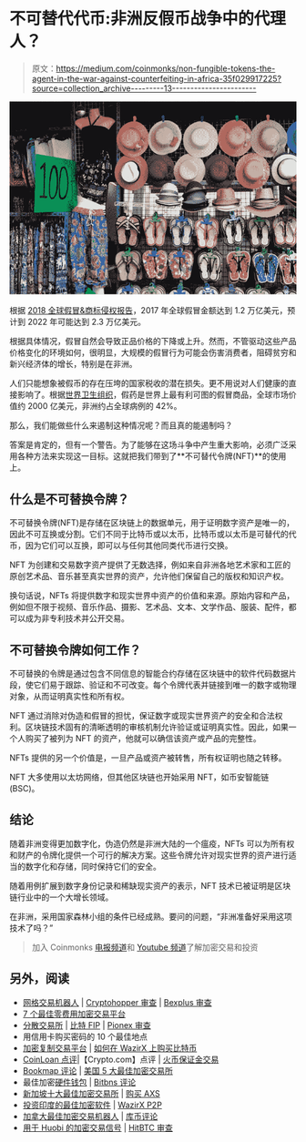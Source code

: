 # 不可替代代币:非洲反假币战争中的代理人？

> 原文：<https://medium.com/coinmonks/non-fungible-tokens-the-agent-in-the-war-against-counterfeiting-in-africa-35f029917225?source=collection_archive---------13----------------------->

![](img/e10b606d243f3d67eb16916d86f277cd.png)

根据 [2018 全球假冒&商标侵权报告](https://allafrica.com/stories/201912120270.html)，2017 年全球假冒金额达到 1.2 万亿美元，预计到 2022 年可能达到 2.3 万亿美元。

根据具体情况，假冒自然会导致正品价格的下降或上升。然而，不管驱动这些产品价格变化的环境如何，很明显，大规模的假冒行为可能会伤害消费者，阻碍贫穷和新兴经济体的增长，特别是在非洲。

人们只能想象被假币的存在压垮的国家税收的潜在损失。更不用说对人们健康的直接影响了。根据[世界卫生组织](https://www.pharmaceutical-technology.com/features/counterfeit-drugs-africa/)，假药是世界上最有利可图的假冒商品，全球市场价值约 2000 亿美元，非洲约占全球病例的 42%。

那么，我们能做些什么来遏制这种情况呢？而且真的能遏制吗？

答案是肯定的，但有一个警告。为了能够在这场斗争中产生重大影响，必须广泛采用各种方法来实现这一目标。这就把我们带到了**不可替代令牌(NFT)**的使用上。

## **什么是不可替换令牌？**

不可替换令牌(NFT)是存储在区块链上的数据单元，用于证明数字资产是唯一的，因此不可互换或分割。它们不同于比特币或以太币，比特币或以太币是可替代的代币，因为它们可以互换，即可以与任何其他同类代币进行交换。

NFT 为创建和交易数字资产提供了无数选择，例如来自非洲各地艺术家和工匠的原创艺术品、音乐甚至真实世界的资产，允许他们保留自己的版权和知识产权。

换句话说，NFTs 将提供数字和现实世界中资产的价值和来源。原始内容和产品，例如但不限于视频、音乐作品、摄影、艺术品、文本、文学作品、服装、配件，都可以成为非专利技术并公开交易。

## **不可替换令牌如何工作？**

不可替换的令牌是通过包含不同信息的智能合约存储在区块链中的软件代码数据片段，使它们易于跟踪、验证和不可改变。每个令牌代表并链接到唯一的数字或物理对象，从而证明真实性和所有权。

NFT 通过消除对伪造和假冒的担忧，保证数字或现实世界资产的安全和合法权利。区块链技术固有的清晰透明的审核机制允许验证或证明真实性。因此，如果一个人购买了被列为 NFT 的资产，他就可以确信该资产或产品的完整性。

NFTs 提供的另一个价值是，一旦产品或资产被转售，所有权证明也随之转移。

NFT 大多使用以太坊网络，但其他区块链也开始采用 NFT，如币安智能链(BSC)。

## **结论**

随着非洲变得更加数字化，伪造仍然是非洲大陆的一个瘟疫，NFTs 可以为所有权和财产的令牌化提供一个可行的解决方案。这些令牌允许对现实世界的资产进行适当的数字化和存储，同时保持它们的安全。

随着用例扩展到数字身份记录和稀缺现实资产的表示，NFT 技术已被证明是区块链行业中的一个大增长领域。

在非洲，采用国家森林小组的条件已经成熟。要问的问题，“非洲准备好采用这项技术了吗？”

> 加入 Coinmonks [电报频道](https://t.me/coincodecap)和 [Youtube 频道](https://www.youtube.com/c/coinmonks/videos)了解加密交易和投资

## 另外，阅读

*   [网格交易机器人](https://blog.coincodecap.com/grid-trading) | [Cryptohopper 审查](/coinmonks/cryptohopper-review-a388ff5bae88) | [Bexplus 审查](https://blog.coincodecap.com/bexplus-review)
*   [7 个最佳零费用加密交易平台](https://blog.coincodecap.com/zero-fee-crypto-exchanges)
*   [分散交易所](https://blog.coincodecap.com/what-are-decentralized-exchanges) | [比特 FIP](https://blog.coincodecap.com/bitbns-fip) | [Pionex 审查](https://blog.coincodecap.com/pionex-review-exchange-with-crypto-trading-bot)
*   用信用卡购买密码的 10 个最佳地点
*   [加密复制交易平台](/coinmonks/top-10-crypto-copy-trading-platforms-for-beginners-d0c37c7d698c) | [如何在 WazirX 上购买比特币](/coinmonks/buy-bitcoin-on-wazirx-2d12b7989af1)
*   [CoinLoan 点评](https://blog.coincodecap.com/coinloan-review)|【Crypto.com】点评 | [火币保证金交易](/coinmonks/huobi-margin-trading-b3b06cdc1519)
*   [Bookmap 评论](https://blog.coincodecap.com/bookmap-review-2021-best-trading-software) | [美国 5 大最佳加密交易所](https://blog.coincodecap.com/crypto-exchange-usa)
*   最佳加密[硬件钱包](/coinmonks/hardware-wallets-dfa1211730c6) | [Bitbns 评论](/coinmonks/bitbns-review-38256a07e161)
*   [新加坡十大最佳加密交易所](https://blog.coincodecap.com/crypto-exchange-in-singapore) | [购买 AXS](https://blog.coincodecap.com/buy-axs-token)
*   [投资印度的最佳加密软件](https://blog.coincodecap.com/best-crypto-to-invest-in-india-in-2021) | [WazirX P2P](https://blog.coincodecap.com/wazirx-p2p)
*   [加拿大最佳加密交易机器人](https://blog.coincodecap.com/5-best-crypto-trading-bots-in-canada) | [库币评论](https://blog.coincodecap.com/kucoin-review)
*   [用于 Huobi 的加密交易信号](https://blog.coincodecap.com/huobi-crypto-trading-signals) | [HitBTC 审查](/coinmonks/hitbtc-review-c5143c5d53c2)